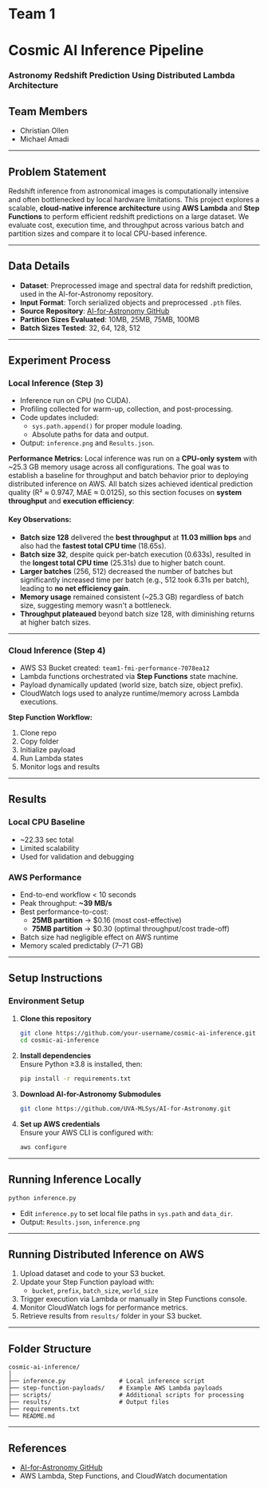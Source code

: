 # Team 1

# Cosmic AI Inference Pipeline  
### Astronomy Redshift Prediction Using Distributed Lambda Architecture

## Team Members
- Christian Ollen  
- Michael Amadi

---

## Problem Statement

Redshift inference from astronomical images is computationally intensive and often bottlenecked by local hardware limitations. This project explores a scalable, **cloud-native inference architecture** using **AWS Lambda** and **Step Functions** to perform efficient redshift predictions on a large dataset. We evaluate cost, execution time, and throughput across various batch and partition sizes and compare it to local CPU-based inference.

---

## Data Details

- **Dataset**: Preprocessed image and spectral data for redshift prediction, used in the AI-for-Astronomy repository.
- **Input Format**: Torch serialized objects and preprocessed `.pth` files.
- **Source Repository**: [AI-for-Astronomy GitHub](https://github.com/UVA-MLSys/AI-for-Astronomy)
- **Partition Sizes Evaluated**: 10MB, 25MB, 75MB, 100MB
- **Batch Sizes Tested**: 32, 64, 128, 512

---

## Experiment Process

### Local Inference (Step 3)

- Inference run on CPU (no CUDA).
- Profiling collected for warm-up, collection, and post-processing.
- Code updates included:
  - `sys.path.append()` for proper module loading.
  - Absolute paths for data and output.
- Output: `inference.png` and `Results.json`.

**Performance Metrics:**
Local inference was run on a **CPU-only system** with ~25.3 GB memory usage across all configurations. The goal was to establish a baseline for throughput and batch behavior prior to deploying distributed inference on AWS. All batch sizes achieved identical prediction quality (R² ≈ 0.9747, MAE ≈ 0.0125), so this section focuses on **system throughput** and **execution efficiency**:

#### Key Observations:
- **Batch size 128** delivered the **best throughput** at **11.03 million bps** and also had the **fastest total CPU time** (18.65s).
- **Batch size 32**, despite quick per-batch execution (0.633s), resulted in the **longest total CPU time** (25.31s) due to higher batch count.
- **Larger batches** (256, 512) decreased the number of batches but significantly increased time per batch (e.g., 512 took 6.31s per batch), leading to **no net efficiency gain**.
- **Memory usage** remained consistent (~25.3 GB) regardless of batch size, suggesting memory wasn't a bottleneck.
- **Throughput plateaued** beyond batch size 128, with diminishing returns at higher batch sizes.

---

### Cloud Inference (Step 4)

- AWS S3 Bucket created: `team1-fmi-performance-7078ea12`
- Lambda functions orchestrated via **Step Functions** state machine.
- Payload dynamically updated (world size, batch size, object prefix).
- CloudWatch logs used to analyze runtime/memory across Lambda executions.

**Step Function Workflow:**
1. Clone repo
2. Copy folder
3. Initialize payload
4. Run Lambda states
5. Monitor logs and results

---

## Results

### Local CPU Baseline
- ~22.33 sec total
- Limited scalability
- Used for validation and debugging

### AWS Performance
- End-to-end workflow < 10 seconds
- Peak throughput: **~39 MB/s**
- Best performance-to-cost:
  - **25MB partition** → $0.16 (most cost-effective)
  - **75MB partition** → $0.30 (optimal throughput/cost trade-off)
- Batch size had negligible effect on AWS runtime
- Memory scaled predictably (7–71 GB)

---

## Setup Instructions

### Environment Setup

1. **Clone this repository**  
   ```bash
   git clone https://github.com/your-username/cosmic-ai-inference.git
   cd cosmic-ai-inference
   ```

2. **Install dependencies**  
   Ensure Python ≥3.8 is installed, then:
   ```bash
   pip install -r requirements.txt
   ```

3. **Download AI-for-Astronomy Submodules**  
   ```bash
   git clone https://github.com/UVA-MLSys/AI-for-Astronomy.git
   ```

4. **Set up AWS credentials**  
   Ensure your AWS CLI is configured with:
   ```bash
   aws configure
   ```

---

## Running Inference Locally

```bash
python inference.py
```

- Edit `inference.py` to set local file paths in `sys.path` and `data_dir`.
- Output: `Results.json`, `inference.png`

---

## Running Distributed Inference on AWS

1. Upload dataset and code to your S3 bucket.
2. Update your Step Function payload with:
   - `bucket`, `prefix`, `batch_size`, `world_size`
3. Trigger execution via Lambda or manually in Step Functions console.
4. Monitor CloudWatch logs for performance metrics.
5. Retrieve results from `results/` folder in your S3 bucket.

---

## Folder Structure

```
cosmic-ai-inference/
│
├── inference.py               # Local inference script
├── step-function-payloads/    # Example AWS Lambda payloads
├── scripts/                   # Additional scripts for processing
├── results/                   # Output files
├── requirements.txt
└── README.md
```

---

## References

- [AI-for-Astronomy GitHub](https://github.com/UVA-MLSys/AI-for-Astronomy)
- AWS Lambda, Step Functions, and CloudWatch documentation
